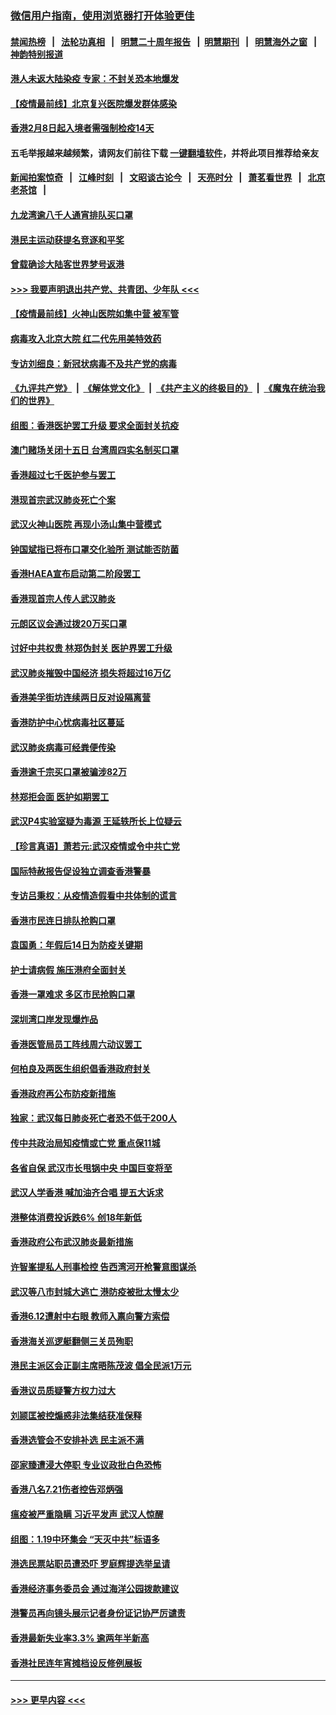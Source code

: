 ### [微信用户指南，使用浏览器打开体验更佳](https://github.com/gfw-breaker/banned-news1/blob/master/indexes/wechat-guide.md?t=0)
#### [禁闻热榜](热点新闻.md?t=0)  &nbsp;&nbsp;|&nbsp;&nbsp; [法轮功真相](https://github.com/gfw-breaker/truth/blob/master/README.md?t=0) &nbsp;&nbsp;|&nbsp;&nbsp; [明慧二十周年报告](https://github.com/gfw-breaker/mh-reports/blob/master/README.md?t=0) &nbsp;&nbsp;|&nbsp;&nbsp;[明慧期刊](https://github.com/gfw-breaker/mh-qikan) &nbsp;&nbsp;|&nbsp;&nbsp; [明慧海外之窗](https://github.com/gfw-breaker/mh-news/blob/master/README.md?t=0) &nbsp;&nbsp;|&nbsp;&nbsp; [神韵特别报道](https://github.com/gfw-breaker/mh-news/blob/master/shenyun.md?t=0)
#### [港人未返大陆染疫 专家：不封关恐本地爆发](../pages/nsc415/n11848021.md?t=02061611) 
#### [【疫情最前线】北京复兴医院爆发群体感染](../pages/nsc415/n11847626.md?t=02061611) 
#### [香港2月8日起入境者需强制检疫14天](../pages/nsc415/n11847658.md?t=02061611) 
#### 五毛举报越来越频繁，请网友们前往下载 [一键翻墙软件](https://github.com/gfw-breaker/ssr-accounts)，并将此项目推荐给亲友
#### [新闻拍案惊奇](https://github.com/gfw-breaker/banned-news1/blob/master/pages/link4.md) &nbsp;&nbsp;|&nbsp;&nbsp; [江峰时刻](https://github.com/gfw-breaker/banned-news1/blob/master/pages/link4.md) &nbsp;&nbsp;|&nbsp;&nbsp; [文昭谈古论今](https://github.com/gfw-breaker/banned-news1/blob/master/pages/link4.md) &nbsp;&nbsp;|&nbsp;&nbsp; [天亮时分](https://github.com/gfw-breaker/banned-news1/blob/master/pages/link4.md) &nbsp;&nbsp;|&nbsp;&nbsp; [萧茗看世界](https://github.com/gfw-breaker/banned-news1/blob/master/pages/link4.md) &nbsp;&nbsp;|&nbsp;&nbsp; [北京老茶馆](https://github.com/gfw-breaker/banned-news1/blob/master/pages/link4.md) &nbsp;&nbsp;|&nbsp;&nbsp; 
#### [九龙湾逾八千人通宵排队买口罩](../pages/nsc415/n11847647.md?t=02061611) 
#### [港民主运动获提名竞逐和平奖](../pages/nsc415/n11847633.md?t=02061611) 
#### [曾载确诊大陆客世界梦号返港](../pages/nsc415/n11847608.md?t=02061611) 
#### [>>> 我要声明退出共产党、共青团、少年队 <<<](https://github.com/begood0513/goodnews/blob/master/quit/letter.md) 
#### [【疫情最前线】火神山医院如集中营 被军管](../pages/nsc415/n11847524.md?t=02061611) 
#### [病毒攻入北京大院 红二代先用美特效药](../pages/nsc415/n11847427.md?t=02061611) 
#### [专访刘细良：新冠状病毒不及共产党的病毒](../pages/nsc415/n11847164.md?t=02061611) 
#### [《九评共产党》](https://github.com/begood0513/9ping.md/blob/master/README.md) &nbsp;|&nbsp; [《解体党文化》](../../../../jtdwh.md/blob/master/README.md)  &nbsp;|&nbsp; [《共产主义的终极目的》](../../../../gczydzjmd.md/blob/master/README.md) &nbsp;|&nbsp; [《魔鬼在统治我们的世界》](../../../../mgztzwmdsj.md/blob/master/README.md) 
#### [组图：香港医护罢工升级 要求全面封关抗疫](../pages/nsc415/n11844107.md?t=02061611) 
#### [澳门赌场关闭十五日 台湾周四实名制买口罩](../pages/nsc415/n11845083.md?t=02061611) 
#### [香港超过七千医护参与罢工](../pages/nsc415/n11845051.md?t=02061611) 
#### [港现首宗武汉肺炎死亡个案](../pages/nsc415/n11844998.md?t=02061611) 
#### [武汉火神山医院 再现小汤山集中营模式](../pages/nsc415/n11844763.md?t=02061611) 
#### [钟国斌指已将布口罩交化验所 测试能否防菌](../pages/nsc415/n11842783.md?t=02061611) 
#### [香港HAEA宣布启动第二阶段罢工](../pages/nsc415/n11842723.md?t=02061611) 
#### [香港现首宗人传人武汉肺炎](../pages/nsc415/n11842766.md?t=02061611) 
#### [元朗区议会通过拨20万买口罩](../pages/nsc415/n11842754.md?t=02061611) 
#### [讨好中共权贵 林郑伪封关 医护界罢工升级](../pages/nsc415/n11842359.md?t=02061611) 
#### [武汉肺炎摧毁中国经济 损失将超过16万亿](../pages/nsc415/n11839723.md?t=02061611) 
#### [香港美孚街坊连续两日反对设隔离营](../pages/nsc415/n11839962.md?t=02061611) 
#### [香港防护中心忧病毒社区蔓延](../pages/nsc415/n11839933.md?t=02061611) 
#### [武汉肺炎病毒可经粪便传染](../pages/nsc415/n11839939.md?t=02061611) 
#### [香港逾千宗买口罩被骗涉82万](../pages/nsc415/n11839914.md?t=02061611) 
#### [林郑拒会面 医护如期罢工](../pages/nsc415/n11839892.md?t=02061611) 
#### [武汉P4实验室疑为毒源 王延轶所长上位疑云](../pages/nsc415/n11835543.md?t=02061611) 
#### [【珍言真语】萧若元:武汉疫情或令中共亡党](../pages/nsc415/n11829394.md?t=02061611) 
#### [国际特赦报告促设独立调查香港警暴](../pages/nsc415/n11833845.md?t=02061611) 
#### [专访吕秉权：从疫情造假看中共体制的谎言](../pages/nsc415/n11833813.md?t=02061611) 
#### [香港市民连日排队抢购口罩](../pages/nsc415/n11833794.md?t=02061611) 
#### [袁国勇：年假后14日为防疫关键期](../pages/nsc415/n11831088.md?t=02061611) 
#### [护士请病假 施压港府全面封关](../pages/nsc415/n11831030.md?t=02061611) 
#### [香港一罩难求 多区市民抢购口罩](../pages/nsc415/n11831002.md?t=02061611) 
#### [深圳湾口岸发现爆炸品](../pages/nsc415/n11828802.md?t=02061611) 
#### [香港医管局员工阵线周六动议罢工](../pages/nsc415/n11828762.md?t=02061611) 
#### [何柏良及两医生组织倡香港政府封关](../pages/nsc415/n11828749.md?t=02061611) 
#### [香港政府再公布防疫新措施](../pages/nsc415/n11828716.md?t=02061611) 
#### [独家：武汉每日肺炎死亡者恐不低于200人](../pages/nsc415/n11828240.md?t=02061611) 
#### [传中共政治局知疫情或亡党 重点保11城](../pages/nsc415/n11828145.md?t=02061611) 
#### [各省自保 武汉市长甩锅中央 中国巨变将至](../pages/nsc415/n11828021.md?t=02061611) 
#### [武汉人学香港 喊加油齐合唱 提五大诉求](../pages/nsc415/n11827046.md?t=02061611) 
#### [港整体消费投诉跌6% 创18年新低](../pages/nsc415/n11817280.md?t=02061611) 
#### [香港政府公布武汉肺炎最新措施](../pages/nsc415/n11817152.md?t=02061611) 
#### [许智峯提私人刑事检控 告西湾河开枪警意图谋杀](../pages/nsc415/n11817132.md?t=02061611) 
#### [武汉等八市封城大逃亡 港防疫被批太慢太少](../pages/nsc415/n11817058.md?t=02061611) 
#### [香港6.12遭射中右眼 教师入禀向警方索偿](../pages/nsc415/n11814678.md?t=02061611) 
#### [香港海关巡逻艇翻侧三关员殉职](../pages/nsc415/n11814604.md?t=02061611) 
#### [港民主派区会正副主席晤陈茂波 倡全民派1万元](../pages/nsc415/n11814582.md?t=02061611) 
#### [香港议员质疑警方权力过大](../pages/nsc415/n11814560.md?t=02061611) 
#### [刘颕匡被控煽惑非法集结获准保释](../pages/nsc415/n11811727.md?t=02061611) 
#### [香港选管会不安排补选 民主派不满](../pages/nsc415/n11811691.md?t=02061611) 
#### [邵家臻遭浸大停职 专业议政批白色恐怖](../pages/nsc415/n11811670.md?t=02061611) 
#### [香港八名7.21伤者控告邓炳强](../pages/nsc415/n11811623.md?t=02061611) 
#### [瘟疫被严重隐瞒 习近平发声 武汉人惊醒](../pages/nsc415/n11811186.md?t=02061611) 
#### [组图：1.19中环集会 “天灭中共”标语多](../pages/nsc415/n11809514.md?t=02061611) 
#### [港选民票站职员遭恐吓 罗庭辉提选举呈请](../pages/nsc415/n11808914.md?t=02061611) 
#### [香港经济事务委员会 通过海洋公园拨款建议](../pages/nsc415/n11808906.md?t=02061611) 
#### [港警员再向镜头展示记者身份证记协严厉谴责](../pages/nsc415/n11808888.md?t=02061611) 
#### [香港最新失业率3.3% 逾两年半新高](../pages/nsc415/n11808887.md?t=02061611) 
#### [香港社民连年宵摊档设反修例展板](../pages/nsc415/n11808857.md?t=02061611) 

----
#### [ >>> 更早内容 <<< ](../indexes/nsc415-earlier.md)
